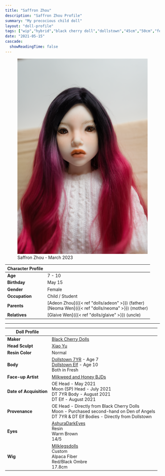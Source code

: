 ```yaml
---
title: "Saffron Zhou"
description: "Saffron Zhou Profile"
summary: "My precocious child doll"
layout: "doll-profile"
tags: ["wip","hybrid","black cherry doll","dollstown","45cm","50cm","female"]
date: "2021-05-15"
cascade:
  showReadingTime: false
---
```

<div class="flex gap-4 flex-row flex-wrap">
  <div><figure><img src="saffron-looking-down.png" class="doll-profile-img" alt="A child female doll with red and black hair wearing a white cable knit sweater" width="500"><figcaption>Saffron Zhou - March 2023</figcaption></figure></div>
  <div>

| Character Profile | |
| ----- | ---|
| **Age** | 7 - 10 |
| **Birthday** | May 15 |
| **Gender** | Female |
| **Occupation** | Child / Student |
| **Parents** | [Adeon Zhou]({{< ref "dolls/adeon" >}}) (father) <br> [Neoma Wen]({{< ref "dolls/neoma" >}}) (mother) |
| **Relatives** | [Glaive Wen]({{< ref "dolls/glaive" >}}) (uncle) |

---

| Doll Profile | |
| ----- | ---|
| **Maker** | [Black Cherry Dolls](https://blackcherrydolls.com/) |
| **Head Sculpt** | [Xiao Yu](https://blackcherrydolls.com/shop/XiaoYu) |
| **Resin Color** | Normal |
| **Body** | [Dollstown 7YR](https://dollstown.com/product/7yr-girl-body-ver2015/17/category/26/display/1/) - Age 7 <br> [Dollstown Elf](https://dollstown.com/product/elf-body-ver2013/16/category/26/display/1/) - Age 10 <br> Both in Fresh |
| **Face-up Artist** | [Milkweed and Honey BJDs](https://www.etsy.com/shop/MilkweedandHoneyBJDs) |
| **Date of Acquisition** | OE Head - May 2021 <br> Moon (SP) Head - July 2021 <br> DT 7YR Body - August 2021 <br> DT Elf - August 2021 |
| **Provenance** | OE Head - Directly from Black Cherry Dolls <br> Moon - Purchased second-hand on Den of Angels <br> DT 7YR & DT Elf Bodies - Directly from Dollstown |
| **Eyes** | [AshuraDarkEyes](https://www.etsy.com/shop/ashuradarkeyes) <br> Resin <br> Warm Brown <br> 14/5 |
| **Wig** | [Milklegsdolls](https://www.instagram.com/milklegsdolls/) <br> Custom <br> Alpaca Fiber <br> Red/Black Ombre <br> 17.8cm |

  </div>
</div>